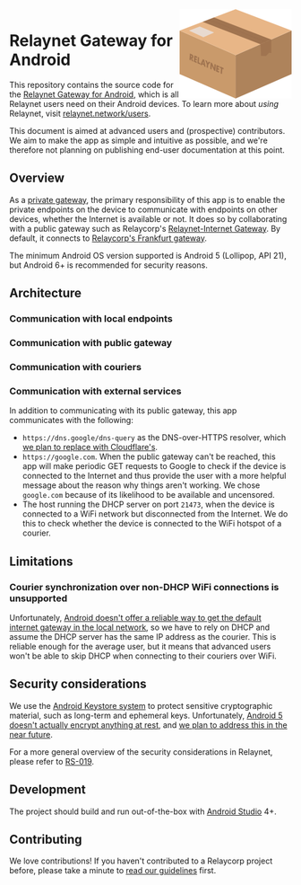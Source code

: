 <img src="./relaynet-logo.png" align="right"/>

# Relaynet Gateway for Android

This repository contains the source code for the [Relaynet Gateway for Android](https://play.google.com/store/apps/details?id=tech.relaycorp.gateway), which is all Relaynet users need on their Android devices. To learn more about _using_ Relaynet, visit [relaynet.network/users](https://relaynet.network/users).

This document is aimed at advanced users and (prospective) contributors. We aim to make the app as simple and intuitive as possible, and we're therefore not planning on publishing end-user documentation at this point.

## Overview

As a [private gateway](https://specs.relaynet.network/RS-000#concepts), the primary responsibility of this app is to enable the private endpoints on the device to communicate with endpoints on other devices, whether the Internet is available or not. It does so by collaborating with a public gateway such as Relaycorp's [Relaynet-Internet Gateway](https://docs.relaycorp.tech/relaynet-internet-gateway/). By default, it connects to [Relaycorp's Frankfurt gateway](https://github.com/relaycorp/cloud-gateway/tree/main/environments/frankfurt).

The minimum Android OS version supported is Android 5 (Lollipop, API 21), but Android 6+ is recommended for security reasons.

## Architecture


### Communication with local endpoints

### Communication with public gateway

### Communication with couriers

### Communication with external services

In addition to communicating with its public gateway, this app communicates with the following:

- `https://dns.google/dns-query` as the DNS-over-HTTPS resolver, which [we plan to replace with Cloudflare's](https://github.com/relaycorp/relaynet-gateway-android/issues/249).
- `https://google.com`. When the public gateway can't be reached, this app will make periodic GET requests to Google to check if the device is connected to the Internet and thus provide the user with a more helpful message about the reason why things aren't working. We chose `google.com` because of its likelihood to be available and uncensored.
- The host running the DHCP server on port `21473`, when the device is connected to a WiFi network but disconnected from the Internet. We do this to check whether the device is connected to the WiFi hotspot of a courier.

## Limitations

### Courier synchronization over non-DHCP WiFi connections is unsupported

Unfortunately, [Android doesn't offer a reliable way to get the default internet gateway in the local network](https://stackoverflow.com/questions/61615270/how-to-get-the-ip-address-of-the-default-gateway-reliably-on-android-5), so we have to rely on DHCP and assume the DHCP server has the same IP address as the courier. This is reliable enough for the average user, but it means that advanced users won't be able to skip DHCP when connecting to their couriers over WiFi.

## Security considerations

We use the [Android Keystore system](https://developer.android.com/training/articles/keystore) to protect sensitive cryptographic material, such as long-term and ephemeral keys. Unfortunately, [Android 5 doesn't actually encrypt anything at rest](https://issuetracker.google.com/issues/132325342#comment29), and [we plan to address this in the near future](https://github.com/relaycorp/relaynet-gateway-android/issues/247).

For a more general overview of the security considerations in Relaynet, please refer to [RS-019](https://specs.relaynet.network/RS-019). 

## Development

The project should build and run out-of-the-box with [Android Studio](https://developer.android.com/studio/) 4+.

## Contributing

We love contributions! If you haven't contributed to a Relaycorp project before, please take a minute to [read our guidelines](https://github.com/relaycorp/.github/blob/master/CONTRIBUTING.md) first.
